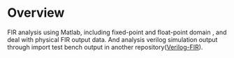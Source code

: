 # Overview
FIR analysis using Matlab, including fixed-point and float-point domain , and deal with physical FIR output data. And analysis verilog simulation output through import test bench output in another repository([Verilog-FIR](https://github.com/Grootzz/Verilog-FIR)).
